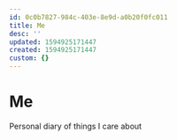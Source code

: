 ```yaml
---
id: 0c0b7827-984c-403e-8e9d-a0b20f0fc011
title: Me
desc: ''
updated: 1594925171447
created: 1594925171447
custom: {}
---
```


# Me

Personal diary of things I care about
